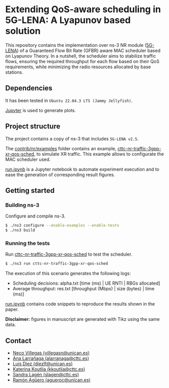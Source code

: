 # Extending QoS-aware scheduling in 5G-LENA: A Lyapunov based solution

This repository contains the implementation over ns-3 NR module ([5G-LENA](https://5g-lena.cttc.es/)) of a Guaranteed Flow Bit Rate (GFBR) aware MAC scheduler based on Lyapunov Theory. In a nutshell, the scheduler aims to stabilize traffic flows, ensuring the required throughput for each flow based on their QoS requirements, while minimizing the radio resources allocated by base stations.

## Dependencies

It has been tested in `Ubuntu 22.04.3 LTS (Jammy Jellyfish)`.

[Jupyter](https://jupyter.org/install) is used to generate plots.
## Project structure

The project contains a copy of ns-3 that includes `5G-LENA v2.5`.

The [contrib/nr/examples](https://github.com/tlmat-unican/5glena-lyapunov-mac-scheduler/blob/main/contrib/nr/examples) folder contains an example, [cttc-nr-traffic-3gpp-xr-qos-sched](https://github.com/tlmat-unican/5glena-lyapunov-mac-scheduler/blob/main/contrib/nr/examples/cttc-nr-traffic-3gpp-xr-qos-sched.cc), to simulate XR traffic. This example allows to configurate the MAC scheduler used.

[run.ipynb](https://github.com/tlmat-unican/5glena-lyapunov-mac-scheduler/run.ipynb) is a Jupyter notebook to automate experiment execution and to ease the generation of corresponding result figures.

## Getting started

### Building ns-3

Configure and compile ns-3.

```bash
$ ./ns3 configure --enable-examples --enable-tests
$ ./ns3 build
```

### Running the tests

Run [cttc-nr-traffic-3gpp-xr-qos-sched](https://github.com/tlmat-unican/5glena-lyapunov-mac-scheduler/blob/main/contrib/nr/examples/cttc-nr-traffic-3gpp-xr-qos-sched.cc) to test the scheduler.

```bash
$ ./ns3 run cttc-nr-traffic-3gpp-xr-qos-sched
```

The execution of this scenario generates the following logs:

* Scheduling decisions: alpha.txt [time (ms) | UE RNTI | RBGs allocated]
* Average throughput: res.txt [throughput (Mbps) | size (bytes) | time (ms)]

[run.ipynb](https://github.com/tlmat-unican/5glena-lyapunov-mac-scheduler/blob/main/run.ipynb) contains code snippets to reproduce the results shown in the paper.


**Disclaimer:** figures in manuscript are generated with Tikz using the same data.

    
## Contact

- [Neco Villegas (villegasn@unican.es)](mailto:villegasn@unican.es)
- [Ana Larrañaga (alarranaga@cttc.es)](mailto:alarranaga@cttc.es)
- [Luis Diez (diezlf@unican.es)](mailto:diezlf@unican.es)
- [Katerina Koutlia (kkoutlia@cttc.es)](mailto:kkoutlia@cttc.es)
- [Sandra Lagén (slagen@cttc.es)](mailto:slagen@cttc.es)
- [Ramón Agüero (agueroc@unican.es)](mailto:agueroc@unican.es)
